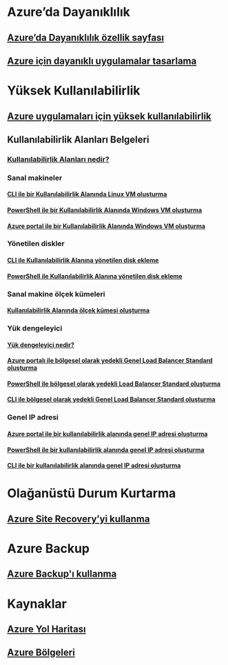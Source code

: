 
# Azure’da Dayanıklılık
## [Azure’da Dayanıklılık özellik sayfası](http://azure.microsoft.com/features/resiliency)
## [Azure için dayanıklı uygulamalar tasarlama](https://docs.microsoft.com/azure/architecture/resiliency/)

# Yüksek Kullanılabilirlik

## [Azure uygulamaları için yüksek kullanılabilirlik](https://docs.microsoft.com/azure/architecture/resiliency/high-availability-azure-applications)

## Kullanılabilirlik Alanları Belgeleri
### [Kullanılabilirlik Alanları nedir?](az-overview.md)

### Sanal makineler
#### [CLI ile bir Kullanılabilirlik Alanında Linux VM oluşturma](../virtual-machines/linux/create-cli-availability-zone.md)
#### [PowerShell ile bir Kullanılabilirlik Alanında Windows VM oluşturma](../virtual-machines/windows/create-powershell-availability-zone.md)
#### [Azure portal ile bir Kullanılabilirlik Alanında Windows VM oluşturma](../virtual-machines/windows/create-portal-availability-zone.md)

### Yönetilen diskler
#### [CLI ile Kullanılabilirlik Alanına yönetilen disk ekleme](../virtual-machines/linux/add-disk.md#use-managed-disks)
#### [PowerShell ile Kullanılabilirlik Alanına yönetilen disk ekleme](../virtual-machines/windows/attach-disk-ps.md#add-an-empty-data-disk-to-a-virtual-machine)

### Sanal makine ölçek kümeleri
#### [Kullanılabilirlik Alanında ölçek kümesi oluşturma](../virtual-machine-scale-sets/virtual-machine-scale-sets-use-availability-zones.md)

### Yük dengeleyici
#### [Yük dengeleyici nedir?](../load-balancer/load-balancer-standard-overview.md)
#### [Azure portalı ile bölgesel olarak yedekli Genel Load Balancer Standard oluşturma](../load-balancer/load-balancer-get-started-internet-az-portal.md)
#### [PowerShell ile bölgesel olarak yedekli Load Balancer Standard oluşturma](../load-balancer/load-balancer-get-started-internet-az-powershell.md)
#### [CLI ile bölgesel olarak yedekli Genel Load Balancer Standard oluşturma](../load-balancer/load-balancer-get-started-internet-az-cli.md)

### Genel IP adresi
#### [Azure portal ile bir kullanılabilirlik alanında genel IP adresi oluşturma](../virtual-network/create-public-ip-availability-zone-portal.md)
#### [PowerShell ile bir kullanılabilirlik alanında genel IP adresi oluşturma](../virtual-network/create-public-ip-availability-zone-powershell.md)
#### [CLI ile bir kullanılabilirlik alanında genel IP adresi oluşturma](../virtual-network/create-public-ip-availability-zone-cli.md)

# Olağanüstü Durum Kurtarma
## [Azure Site Recovery’yi kullanma](https://docs.microsoft.com/azure/site-recovery/)

# Azure Backup
## [Azure Backup'ı kullanma](https://docs.microsoft.com/azure/backup/)

# Kaynaklar
## [Azure Yol Haritası](https://azure.microsoft.com/roadmap/)
## [Azure Bölgeleri](https://azure.microsoft.com/regions/)

